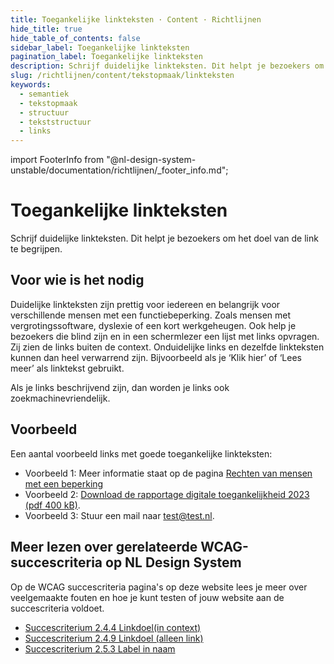 ```yaml
---
title: Toegankelijke linkteksten · Content · Richtlijnen
hide_title: true
hide_table_of_contents: false
sidebar_label: Toegankelijke linkteksten
pagination_label: Toegankelijke linkteksten
description: Schrijf duidelijke linkteksten. Dit helpt je bezoekers om het doel van de link te begrijpen.
slug: /richtlijnen/content/tekstopmaak/linkteksten
keywords:
  - semantiek
  - tekstopmaak
  - structuur
  - tekststructuur
  - links
---
```


<!-- @license CC0-1.0 -->

import FooterInfo from "@nl-design-system-unstable/documentation/richtlijnen/\_footer_info.md";

# Toegankelijke linkteksten

Schrijf duidelijke linkteksten. Dit helpt je bezoekers om het doel van de link te begrijpen.

## Voor wie is het nodig

Duidelijke linkteksten zijn prettig voor iedereen en belangrijk voor verschillende mensen met een functiebeperking. Zoals mensen met vergrotingssoftware, dyslexie of een kort werkgeheugen. Ook help je bezoekers die blind zijn en in een schermlezer een lijst met links opvragen. Zij zien de links buiten de context. Onduidelijke links en dezelfde linkteksten kunnen dan heel verwarrend zijn. Bijvoorbeeld als je ‘Klik hier’ of ‘Lees meer’ als linktekst gebruikt.

Als je links beschrijvend zijn, dan worden je links ook zoekmachinevriendelijk.

## Voorbeeld

Een aantal voorbeeld links met goede toegankelijke linkteksten:

- Voorbeeld 1: Meer informatie staat op de pagina [Rechten van mensen met een beperking](https://kennisbank.digitoegankelijk.nl/toegankelijke-linkteksten/#dit-is-een-voorbeeld-link)
- Voorbeeld 2: [Download de rapportage digitale toegankelijkheid 2023 (pdf 400 kB)](https://kennisbank.digitoegankelijk.nl/toegankelijke-linkteksten/#dit-is-een-voorbeeld-link).
- Voorbeeld 3: Stuur een mail naar [test@test.nl](https://kennisbank.digitoegankelijk.nl/toegankelijke-linkteksten/#dit-is-een-voorbeeld-link).

## Meer lezen over gerelateerde WCAG-succescriteria op NL Design System

Op de WCAG succescriteria pagina's op deze website lees je meer over veelgemaakte fouten en hoe je kunt testen of jouw website aan de succescriteria voldoet.

- [Succescriterium 2.4.4 Linkdoel(in context)](/wcag/2.4.4)
- [Succescriterium 2.4.9 Linkdoel (alleen link)](/wcag/2.4.9)
- [Succescriterium 2.5.3 Label in naam](/wcag/2.5.3)

<FooterInfo />

